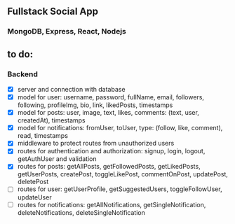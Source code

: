 ## Fullstack Social App

### MongoDB, Express, React, Nodejs

## to do:

### Backend

-   [x] server and connection with database
-   [x] model for user: username, password, fullName, email, followers, following, profileImg, bio, link, likedPosts, timestamps
-   [x] model for posts: user, image, text, likes, comments: (text, user, createdAt), timestamps
-   [x] model for notifications: fromUser, toUser, type: (follow, like, comment), read, timestamps
-   [x] middleware to protect routes from unauthorized users
-   [x] routes for authentication and authorization: signup, login, logout, getAuthUser and validation
-   [x] routes for posts: getAllPosts, getFollowedPosts, getLikedPosts, getUserPosts, createPost, toggleLikePost, commentOnPost, updatePost, deletePost
-   [ ] routes for user: getUserProfile, getSuggestedUsers, toggleFollowUser, updateUser
-   [ ] routes for notifications: getAllNotifications, getSingleNotification, deleteNotifications, deleteSingleNotification
